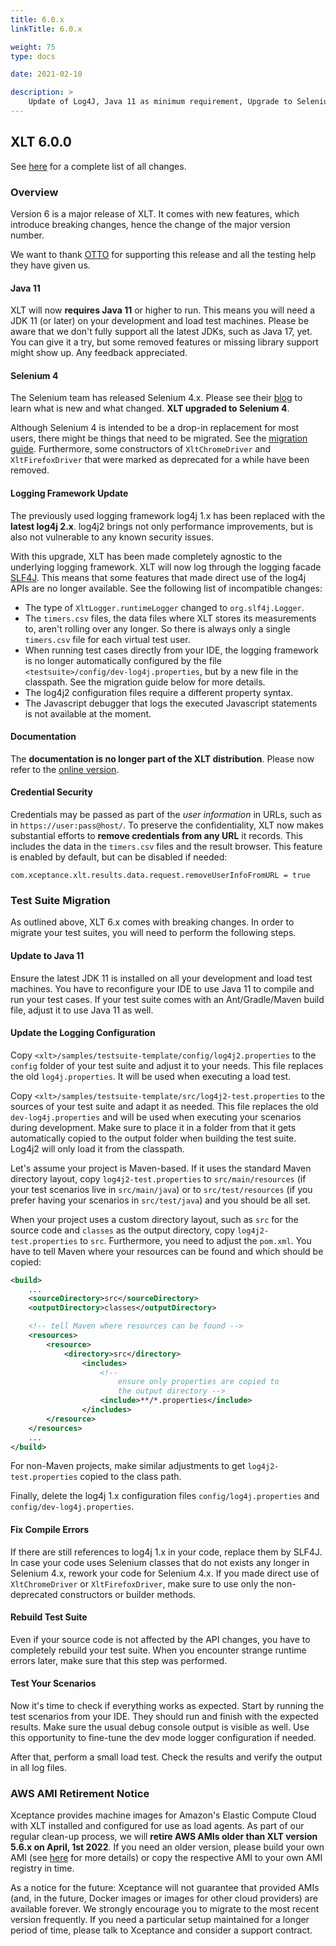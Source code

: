 ```yaml
---
title: 6.0.x
linkTitle: 6.0.x

weight: 75
type: docs

date: 2021-02-10

description: >
    Update of Log4J, Java 11 as minimum requirement, Upgrade to Selenium 4.
---
```


## XLT 6.0.0

See <a href="https://github.com/Xceptance/XLT/milestone/8?closed=1" target="_blank">here</a> for a complete list of all changes.

### Overview

Version 6 is a major release of XLT. It comes with new features, which introduce breaking changes, hence the change of the major version number. 

We want to thank <a href="https://www.otto.de/jobs/technology/techblog/" target="_blank">OTTO</a> for supporting this release and all the testing help they have given us.

#### Java 11 

XLT will now **requires Java 11** or higher to run. This means you will need a JDK 11 (or later) on your development and load test machines. Please be aware that we don't fully support all the latest JDKs, such as Java 17, yet. You can give it a try, but some removed features or missing library support might show up. Any feedback appreciated.

#### Selenium 4 

The Selenium team has released Selenium 4.x. Please see their <a href="https://www.selenium.dev/blog/2021/announcing-selenium-4/" target="_blank">blog</a> to learn what is new and what changed. **XLT upgraded to Selenium 4**.

Although Selenium 4 is intended to be a drop-in replacement for most users, there might be things that need to be migrated. See the <a href="https://www.selenium.dev/documentation/webdriver/getting_started/upgrade_to_selenium_4/" target="_blank">migration guide</a>. Furthermore, some constructors of `XltChromeDriver` and `XltFirefoxDriver` that were marked as deprecated for a while have been removed.

#### Logging Framework Update

The previously used logging framework log4j 1.x has been replaced with the **latest log4j 2.x**. log4j2 brings not only performance improvements, but is also not vulnerable to any known security issues.

With this upgrade, XLT has been made completely agnostic to the underlying logging framework. XLT will now log through the logging facade <a href="https://www.slf4j.org/" target="_blank">SLF4J</a>. This means that some features that made direct use of the log4j APIs are no longer available. See the following list of incompatible changes:

* The type of `XltLogger.runtimeLogger` changed to `org.slf4j.Logger`.
* The `timers.csv` files, the data files where XLT stores its measurements to, aren't rolling over any longer. So there is always only a single `timers.csv` file for each virtual test user.
* When running test cases directly from your IDE, the logging framework is no longer automatically configured by the file `<testsuite>/config/dev-log4j.properties`, but by a new file in the classpath. See the migration guide below for more details.
* The log4j2 configuration files require a different property syntax.
* The Javascript debugger that logs the executed Javascript statements is not available at the moment.

#### Documentation

The **documentation is no longer part of the XLT distribution**. Please now refer to the [online version](https://xltdoc.xceptance.com/).

#### Credential Security

Credentials may be passed as part of the _user information_ in URLs, such as in `https://user:pass@host/`. To preserve the confidentiality, XLT now makes substantial efforts to **remove credentials from any URL** it records. This includes the data in the `timers.csv` files and the result browser. This feature is enabled by default, but can be disabled if needed:

```
com.xceptance.xlt.results.data.request.removeUserInfoFromURL = true
```


### Test Suite Migration

As outlined above, XLT 6.x comes with breaking changes. In order to migrate your test suites, you will need to perform the following steps.

#### Update to Java 11

Ensure the latest JDK 11 is installed on all your development and load test machines. You have to reconfigure your IDE to use Java 11 to compile and run your test cases. If your test suite comes with an Ant/Gradle/Maven build file, adjust it to use Java 11 as well.

#### Update the Logging Configuration

Copy `<xlt>/samples/testsuite-template/config/log4j2.properties` to the `config` folder of your test suite and adjust it to your needs. This file replaces the old `log4j.properties`. It will be used when executing a load test.

Copy `<xlt>/samples/testsuite-template/src/log4j2-test.properties` to the sources of your test suite and adapt it as needed. This file replaces the old `dev-log4j.properties` and will be used when executing your scenarios during development. Make sure to place it in a folder from that it gets automatically copied to the output folder when building the test suite. Log4j2 will only load it from the classpath.

Let's assume your project is Maven-based. If it uses the standard Maven directory layout, copy `log4j2-test.properties` to `src/main/resources` (if your test scenarios live in `src/main/java`) or to `src/test/resources` (if you prefer having your scenarios in `src/test/java`) and you should be all set.

When your project uses a custom directory layout, such as `src` for the source code and `classes` as the output directory, copy `log4j2-test.properties` to `src`. Furthermore, you need to adjust the `pom.xml`. You have to tell Maven where your resources can be found and which should be copied:

```xml
<build>
    ...
    <sourceDirectory>src</sourceDirectory>
    <outputDirectory>classes</outputDirectory>

    <!-- tell Maven where resources can be found -->
    <resources>
        <resource>
            <directory>src</directory>
                <includes>
                    <!-- 
                        ensure only properties are copied to 
                        the output directory -->
                    <include>**/*.properties</include>
                </includes>
        </resource>
    </resources> 
    ...
</build>
```

For non-Maven projects, make similar adjustments to get `log4j2-test.properties` copied to the class path.

Finally, delete the log4j 1.x configuration files `config/log4j.properties` and `config/dev-log4j.properties`.

#### Fix Compile Errors

If there are still references to log4j 1.x in your code, replace them by SLF4J. In case your code uses Selenium classes that do not exists any longer in Selenium 4.x, rework your code for Selenium 4.x. If you made direct use of `XltChromeDriver` or `XltFirefoxDriver`, make sure to use only the non-deprecated constructors or builder methods.

#### Rebuild Test Suite

Even if your source code is not affected by the API changes, you have to completely rebuild your test suite. When you encounter strange runtime errors later, make sure that this step was performed.

#### Test Your Scenarios

Now it's time to check if everything works as expected. Start by running the test scenarios from your IDE. They should run and finish with the expected results. Make sure the usual debug console output is visible as well. Use this opportunity to fine-tune the dev mode logger configuration if needed.

After that, perform a small load test. Check the results and verify the output in all log files.


### AWS AMI Retirement Notice

Xceptance provides machine images for Amazon's Elastic Compute Cloud with XLT installed and configured for use as load agents. As part of our regular clean-up process, we will **retire AWS AMIs older than XLT version 5.6.x on April, 1st 2022**. If you need an older version, please build your own AMI (see <a href="https://github.com/Xceptance/XLT-Packer" target="_blank">here</a> for more details) or copy the respective AMI to your own AMI registry in time.

As a notice for the future: Xceptance will not guarantee that provided AMIs (and, in the future, Docker images or images for other cloud providers) are available forever. We strongly encourage you to migrate to the most recent version frequently. If you need a particular setup maintained for a longer period of time, please talk to Xceptance and consider a support contract.
